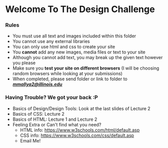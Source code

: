 # Welcome To The Design Challenge


### Rules
* You must use all text and images included within this folder
* You cannot use any external libraries 
* You can only use html and css to create your site
* You **cannot** add any new images, media files or text to your site
* Although you cannot add text, you may break up the given text however you please
* Make sure you **test your site on different browsers** (I will be choosing random browsers while looking at your submissions)
* When completed, please send folder or link to folder to _**mmallya2@illinois.edu**_

### Having Trouble? We got your back :P
* Basics of Design/Design Tools: Look at the last slides of Lecture 2
* Basics of CSS: Lecture 2
* Basics of HTML: Lecture 1 and Lecture 2
* Feeling Extra or Can't find what you need?
	* HTML info: https://www.w3schools.com/html/default.asp
	* CSS info: https://www.w3schools.com/css/default.asp
	* Email Me!

